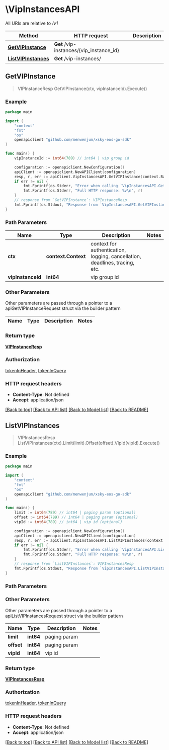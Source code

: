 # \VipInstancesAPI

All URIs are relative to */v1*

Method | HTTP request | Description
------------- | ------------- | -------------
[**GetVIPInstance**](VipInstancesAPI.md#GetVIPInstance) | **Get** /vip-instances/{vip_instance_id} | 
[**ListVIPInstances**](VipInstancesAPI.md#ListVIPInstances) | **Get** /vip-instances/ | 



## GetVIPInstance

> VIPInstanceResp GetVIPInstance(ctx, vipInstanceId).Execute()





### Example

```go
package main

import (
	"context"
	"fmt"
	"os"
	openapiclient "github.com/menwenjun/xsky-eos-go-sdk"
)

func main() {
	vipInstanceId := int64(789) // int64 | vip group id

	configuration := openapiclient.NewConfiguration()
	apiClient := openapiclient.NewAPIClient(configuration)
	resp, r, err := apiClient.VipInstancesAPI.GetVIPInstance(context.Background(), vipInstanceId).Execute()
	if err != nil {
		fmt.Fprintf(os.Stderr, "Error when calling `VipInstancesAPI.GetVIPInstance``: %v\n", err)
		fmt.Fprintf(os.Stderr, "Full HTTP response: %v\n", r)
	}
	// response from `GetVIPInstance`: VIPInstanceResp
	fmt.Fprintf(os.Stdout, "Response from `VipInstancesAPI.GetVIPInstance`: %v\n", resp)
}
```

### Path Parameters


Name | Type | Description  | Notes
------------- | ------------- | ------------- | -------------
**ctx** | **context.Context** | context for authentication, logging, cancellation, deadlines, tracing, etc.
**vipInstanceId** | **int64** | vip group id | 

### Other Parameters

Other parameters are passed through a pointer to a apiGetVIPInstanceRequest struct via the builder pattern


Name | Type | Description  | Notes
------------- | ------------- | ------------- | -------------


### Return type

[**VIPInstanceResp**](VIPInstanceResp.md)

### Authorization

[tokenInHeader](../README.md#tokenInHeader), [tokenInQuery](../README.md#tokenInQuery)

### HTTP request headers

- **Content-Type**: Not defined
- **Accept**: application/json

[[Back to top]](#) [[Back to API list]](../README.md#documentation-for-api-endpoints)
[[Back to Model list]](../README.md#documentation-for-models)
[[Back to README]](../README.md)


## ListVIPInstances

> VIPInstancesResp ListVIPInstances(ctx).Limit(limit).Offset(offset).VipId(vipId).Execute()





### Example

```go
package main

import (
	"context"
	"fmt"
	"os"
	openapiclient "github.com/menwenjun/xsky-eos-go-sdk"
)

func main() {
	limit := int64(789) // int64 | paging param (optional)
	offset := int64(789) // int64 | paging param (optional)
	vipId := int64(789) // int64 | vip id (optional)

	configuration := openapiclient.NewConfiguration()
	apiClient := openapiclient.NewAPIClient(configuration)
	resp, r, err := apiClient.VipInstancesAPI.ListVIPInstances(context.Background()).Limit(limit).Offset(offset).VipId(vipId).Execute()
	if err != nil {
		fmt.Fprintf(os.Stderr, "Error when calling `VipInstancesAPI.ListVIPInstances``: %v\n", err)
		fmt.Fprintf(os.Stderr, "Full HTTP response: %v\n", r)
	}
	// response from `ListVIPInstances`: VIPInstancesResp
	fmt.Fprintf(os.Stdout, "Response from `VipInstancesAPI.ListVIPInstances`: %v\n", resp)
}
```

### Path Parameters



### Other Parameters

Other parameters are passed through a pointer to a apiListVIPInstancesRequest struct via the builder pattern


Name | Type | Description  | Notes
------------- | ------------- | ------------- | -------------
 **limit** | **int64** | paging param | 
 **offset** | **int64** | paging param | 
 **vipId** | **int64** | vip id | 

### Return type

[**VIPInstancesResp**](VIPInstancesResp.md)

### Authorization

[tokenInHeader](../README.md#tokenInHeader), [tokenInQuery](../README.md#tokenInQuery)

### HTTP request headers

- **Content-Type**: Not defined
- **Accept**: application/json

[[Back to top]](#) [[Back to API list]](../README.md#documentation-for-api-endpoints)
[[Back to Model list]](../README.md#documentation-for-models)
[[Back to README]](../README.md)

